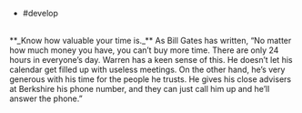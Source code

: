 - #develop
<br>
**_Know how valuable your time is._** As Bill Gates has written, “No matter how much money you have, you can’t buy more time. There are only 24 hours in everyone’s day. Warren has a keen sense of this. He doesn’t let his calendar get filled up with useless meetings. On the other hand, he’s very generous with his time for the people he trusts. He gives his close advisers at Berkshire his phone number, and they can just call him up and he’ll answer the phone.”